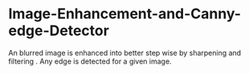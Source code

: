 # Image-Enhancement-and-Canny-edge-Detector
An blurred image is enhanced into better step wise by sharpening and filtering . Any edge is detected for a given image.

